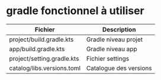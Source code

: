 # gradle fonctionnel à utiliser

<table>
  <thead>
    <tr>
      <th>Fichier</th>
      <th>Description</th>
    </tr>
  </thead>
  <tbody>
    <tr>
      <td>project/build.gradle.kts</td>
      <td>Gradle niveau projet</td>
    </tr>
    <tr>
      <td>app/build.gradle.kts</td>
      <td>Gradle niveau app</td>
    </tr>
    <tr>
      <td>project/setting.gradle.kts</td>
      <td>Fichier settings</td>
    </tr>
    <tr>
      <td>catalog/libs.versions.toml</td>
      <td>Catalogue des versions</td>
    </tr>
  </tbody>
</table>
